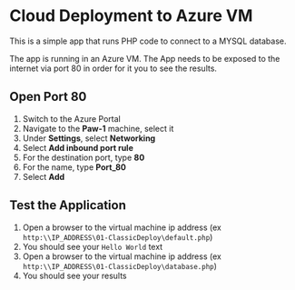 # Cloud Deployment to Azure VM

This is a simple app that runs PHP code to connect to a MYSQL database.

The app is running in an Azure VM.  The App needs to be exposed to the internet via port 80 in order for it you to see the results.

## Open Port 80

1. Switch to the Azure Portal
2. Navigate to the **Paw-1** machine, select it
3. Under **Settings**, select **Networking**
4. Select **Add inbound port rule**
5. For the destination port, type **80**
6. For the name, type **Port_80**
7. Select **Add**

## Test the Application

1. Open a browser to the virtual machine ip address (ex `http:\\IP_ADDRESS\01-ClassicDeploy\default.php`)
2. You should see your `Hello World` text
3. Open a browser to the virtual machine ip address (ex `http:\\IP_ADDRESS\01-ClassicDeploy\database.php`)
4. You should see your results
